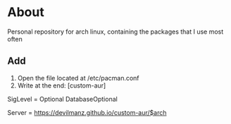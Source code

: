 # About

Personal repository for arch linux, containing the packages that I use most often

## Add

1.  Open the file located at /etc/pacman.conf
2.  Write at the end: 
[custom-aur]

SigLevel = Optional DatabaseOptional

Server = https://devilmanz.github.io/custom-aur/$arch
